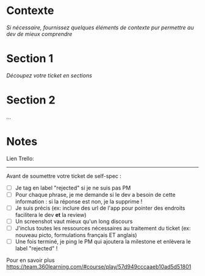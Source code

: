 # Contexte

*Si nécessaire, fournissez quelques éléments de contexte pur permettre au dev de mieux comprendre*

# Section 1

*Découpez votre ticket en sections*

# Section 2

*...* 

# Notes

Lien Trello:

--------

Avant de soumettre votre ticket de self-spec : 

- [ ] Je tag en label "rejected" si je ne suis pas PM
- [ ] Pour chaque phrase, je me demande si le dev a besoin de cette information : si la réponse est non, je la supprime !
- [ ] Je suis précis (ex: inclure des url de l'app pour pointer des endroits facilitera le dev **et** la review)
- [ ] Un screenshot vaut mieux qu'un long discours
- [ ] J'inclus toutes les ressources nécessaires au traitement du ticket (ex: nouveau picto, formulations français ET anglais)
- [ ] Une fois terminé, je ping le PM qui ajoutera la milestone et enlèvera le label "rejected" !

Pour en savoir plus https://team.360learning.com/#course/play/57d949cccaaeb10ad5d51801
